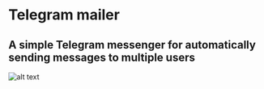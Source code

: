# Telegram mailer
## A simple Telegram messenger for automatically sending messages to multiple users

![alt text](https://github.com/kerminator-dev/Telegram-Mailer/blob/main/Images/screenshot-1.JPG?raw=true)